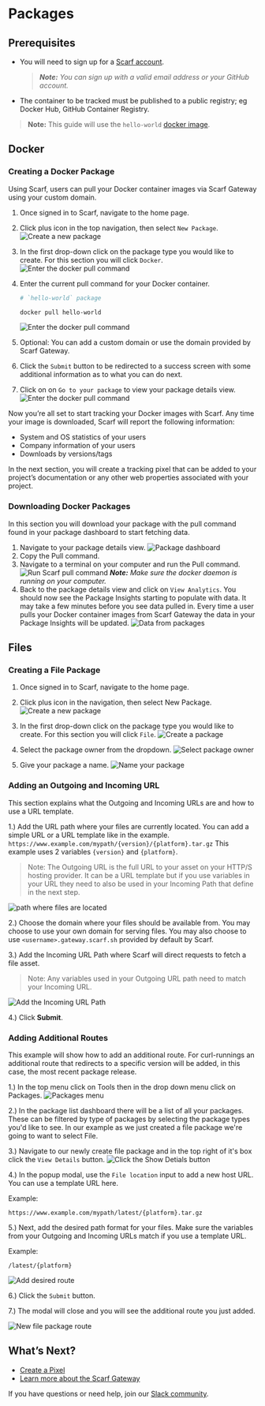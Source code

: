 # Packages

## Prerequisites

- You will need to sign up for a [Scarf account](https://scarf.sh/signup).
    > _**Note:** You can sign up with a valid email address or your GitHub account._
- The container to be tracked must be published to a public registry; eg Docker Hub, GitHub Container Registry.

> **Note:** This guide will use the `hello-world` [docker image](https://hub.docker.com/_/hello-world).

## Docker

### Creating a Docker Package

Using Scarf, users can pull your Docker container images via Scarf Gateway using your custom domain.

1. Once signed in to Scarf, navigate to the home page.
2. Click plus icon in the top navigation, then select `New Package`.
    ![Create a new package](assets/pics/qs-file-packages/create-new-package.png)
3. In the first drop-down click on the package type you would like to create. For this section you will click `Docker`.
    ![Enter the docker pull command](assets/pics/quick-start/create-docker.png)
4. Enter the current pull command for your Docker container.

    ```bash
    # `hello-world` package

    docker pull hello-world
    ```

    ![Enter the docker pull command](assets/pics/quick-start/docker-package-pull-command.png)

5. Optional: You can add a custom domain or use the domain provided by Scarf Gateway.
6. Click the `Submit` button to be redirected to a success screen with some additional information as to what you can do next.
7. Click on on `Go to your package` to view your package details view.
    ![Enter the docker pull command](assets/pics/quick-start/docker-packages-succces-screen.png)

Now you’re all set to start tracking your Docker images with Scarf.
Any time your image is downloaded, Scarf will report the following information:

- System and OS statistics of your users
- Company information of your users
- Downloads by versions/tags

In the next section, you will create a tracking pixel that can be added to your project’s documentation or any other web properties associated with your project.

### Downloading Docker Packages

In this section you will download your package with the pull command found in your package dashboard to start fetching data.

1. Navigate to your package details view.
    ![Package dashboard](assets/pics/quick-start/docker-copy-pull-command.png)
2. Copy the Pull command.
3. Navigate to a terminal on your computer and run the Pull command.
    ![Run Scarf pull command](assets/pics/quick-start/terminal_pull.png)
    _**Note:** Make sure the docker daemon is running on your computer._
4. Back to the package details view and click on `View Analytics`. You should now see the Package Insights starting to populate with data.
It may take a few minutes before you see data pulled in. Every time a user pulls your Docker container images from Scarf Gateway the data in your Package Insights will be updated.
    ![Data from packages](assets/pics/quick-start/package-analytics.png)

## Files

### Creating a File Package
1. Once signed in to Scarf, navigate to the home page.

2. Click plus icon in the navigation, then select New Package.
![Create a new package](assets/pics/qs-file-packages/create-new-package.png)

3. In the first drop-down click on the package type you would like to create. For this section you will click `File`.
![Create a package](assets/pics/qs-file-packages/create-file.png)

4. Select the package owner from the dropdown.
![Select package owner](assets/pics/qs-file-packages/file-package-select-owner.png)

5. Give your package a name.
![Name your package](assets/pics/qs-file-packages/file-package-name.png)

### Adding an Outgoing and Incoming URL
This section explains what the Outgoing and Incoming URLs are and how to use a URL template.

1.) Add the URL path where your files are currently located. You can add a simple URL or a URL template like in the example. `https://www.example.com/mypath/{version}/{platform}.tar.gz`
This example uses 2 variables `{version}` and `{platform}`.
 > Note: The Outgoing URL is the full URL to your asset on your HTTP/S hosting provider. It can be a URL template but if you use variables in your URL they need to also be used in your Incoming Path that define in the next step.

![path where files are located](assets/pics/qs-file-packages/file-package-outgoing-url.png)

2.) Choose the domain where your files should be available from. You may choose to use your own domain for serving files. You may also choose to use `<username>.gateway.scarf.sh` provided by default by Scarf.

3.) Add the Incoming URL Path where Scarf will direct requests to fetch a file asset.

> Note: Any variables used in your Outgoing URL path need to match your Incoming URL.

 ![Add the Incoming URL Path](assets/pics/qs-file-packages/file-package-incoming.png)

4.) Click **Submit**.

### Adding Additional Routes
This example will show how to add an additional route. For curl-runnings an additional route that redirects to a specific version will be added, in this case, the most recent package release.

1.) In the top menu click on Tools then in the drop down menu click on Packages.
![Packages menu](assets/pics/qs-file-packages/file-package-menu-packages.png)

2.) In the package list dashboard there will be a list of all your packages. These can be filtered by type of packages by selecting the package types you'd like to see. In our example as we just created a file package we're going to want to select File.

3.) Navigate to our newly create file package and in the top right of it's box click the `View Details` button.
![Click the Show Detials button](assets/pics/qs-file-packages/file-package-view-details.png)

4.) In the popup modal, use the `File location` input to add a new host URL. You can use a template URL here.

Example:

`https://www.example.com/mypath/latest/{platform}.tar.gz`

5.) Next, add the desired path format for your files. Make sure the variables from your Outgoing and Incoming URLs match if you use a template URL.

Example:

`/latest/{platform}`

![Add desired route](assets/pics/qs-file-packages/file-package-aditional-route.png)

6.) Click the `Submit` button.

7.) The modal will close and you will see the additional route you just added.

![New file package route](assets/pics/qs-file-packages/file-package-new-route.png)

## What’s Next?

- [Create a Pixel](/pixels)
- [Learn more about the Scarf Gateway](/gateway)

If you have questions or need help, join our [Slack community](https://tinyurl.com/scarf-community-slack).
